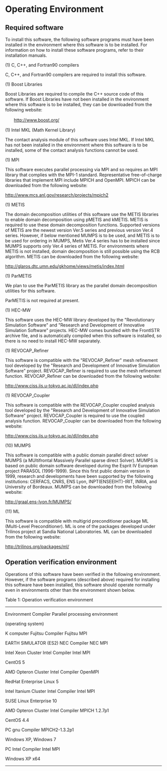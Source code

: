 # Operating Environment

## Required software

To install this software, the following software programs must have been
installed in the environment where this software is to be installed. For
information on how to install these software programs, refer to their
installation manuals.

(1) C, C++, and Fortran90 compilers

C, C++, and Fortran90 compilers are required to install this software.

(1) Boost Libraries

Boost Libraries are required to compile the C++ source code of this
software. If Boost Libraries have not been installed in the environment
where this software is to be installed, they can be downloaded from the
following website:

　　<http://www.boost.org/>

(1) Intel MKL (Math Kernel Library)

The contact analysis module of this software uses Intel MKL. If Intel
MKL has not been installed in the environment where this software is to
be installed, some of the contact analysis functions cannot be used.

(1) MPI

This software executes parallel processing via MPI and so requires an
MPI library that complies with the MPI-1 standard. Representative
free-of-charge libraries that implement MPI include MPICH and OpenMPI.
MPICH can be downloaded from the following website:

http://www.mcs.anl.gov/research/projects/mpich2

(1) METIS

The domain decomposition utilities of this software use the METIS
libraries to enable domain decomposition using pMETIS and kMETIS. METIS
is required to use these domain decomposition functions. Supported
versions of METIS are the newest version Ver.5 series and previous
version Ver.4 series. However, if below mentioned MUMPS is to be used,
and METIS is to be used for ordering in MUMPS, Metis Ver.4 series has to
be installed since MUMPS supports only Ver.4 series of METIS. For
environments where METIS is not installed, domain decomposition is still
possible using the RCB algorithm. METIS can be downloaded from the
following website:

http://glaros.dtc.umn.edu/gkhome/views/metis/index.html

(1) ParMETIS

We plan to use the ParMETIS library as the parallel domain decomposition
utilities for this software.

ParMETIS is not required at present.

(1) HEC-MW

This software uses the HEC-MW library developed by the "Revolutionary
Simulation Software" and "Research and Development of Innovative
Simulation Software" projects. HEC-MW comes bundled with the FrontISTR
archive file, and is automatically compiled when this software is
installed, so there is no need to install HEC-MW separately.

(1) REVOCAP\_Refiner

This software is compatible with the "REVOCAP\_Refiner" mesh refinement
tool developed by the "Research and Development of Innovative Simulation
Software" project. REVOCAP\_Refiner is required to use the mesh
refinement function. REVOCAP\_Refiner can be downloaded from the
following website:

http://www.ciss.iis.u-tokyo.ac.jp/dl/index.php

(1) REVOCAP\_Coupler

This software is compatible with the REVOCAP\_Coupler coupled analysis
tool developed by the "Research and Development of Innovative Simulation
Software" project. REVOCAP\_Coupler is required to use the coupled
analysis function. REVOCAP\_Coupler can be downloaded from the following
website:

http://www.ciss.iis.u-tokyo.ac.jp/dl/index.php

\(10) MUMPS

This software is compatible with a public domain parallel direct solver
MUMPS (a MUltifrontal Massively Parallel sparse direct Solver). MUMPS is
based on public domain software developed during the Esprit IV European
project PARASOL (1996-1999). Since this first public domain version in
1999, research and developments have been supported by the following
institutions: CERFACS, CNRS, ENS Lyon, INPT(ENSEEIHT)-IRIT, INRIA, and
University of Bordeaux. MUMPS can be downloaded from the following
website:

http://graal.ens-lyon.fr/MUMPS/

\(11) ML

This software is compatible with multigrid preconditioner package ML
(Multi-Level Preconditioner). ML is one of the packages developed under
Trilinos project at Sandia National Laboratories. ML can be downloaded
from the following website:

<http://trilinos.org/packages/ml/>

## Operation verification environment

Operations of this software have been verified in the following
environment. However, if the software programs (described above)
required for installing this software have been installed, this software
should operate normally even in environments other than the environment
shown below.

Table 1: Operation verification environment

  --------------------------- ------------------ ---------------------------------
  Environment                 Compiler           Parallel processing environment

  (operating system)                             

  K computer                  Fujitsu Compiler   Fujitsu MPI

  EARTH SIMULATOR (ES2)       NEC Compiler       NEC MPI

  Intel Xeon Cluster          Intel Compiler     Intel MPI

  CentOS 5                                       

  AMD Opteron Cluster         Intel Compiler     OpenMPI

  RedHat Enterprise Linux 5                      

  Intel Itanium Cluster       Intel Compiler     Intel MPI

  SUSE Linux Enterprise 10                       

  AMD Opteron Cluster         Intel Compiler     MPICH 1.2.7p1

  CentOS 4.4                                     

  PC                          gnu Compiler       MPICH2-1.3.2p1

  Windows XP, Windows 7                          

  PC                          Intel Compiler     Intel MPI

  Windows XP x64                                 
  --------------------------- ------------------ ---------------------------------
